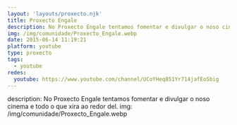 ```yaml
---
layout: 'layouts/proxecto.njk'
title: Proxecto Engale
description: No Proxecto Engale tentamos fomentar e divulgar o noso cinema e todo o que xira ao redor del.
img: /img/comunidade/Proxecto_Engale.webp
date: 2015-06-14 11:19:21
platform: youtube
type: proxecto
tags:
  - youtube
redes:
  youtube: https://www.youtube.com/channel/UCoYHeq851Yr714jafEoSbig
---
```

description: No Proxecto Engale tentamos fomentar e divulgar o noso cinema e todo o que xira ao redor del.
img: /img/comunidade/Proxecto_Engale.webp

